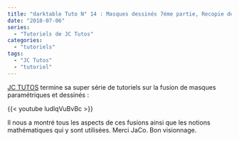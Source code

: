 ```yaml
---
title: "darktable Tuto N° 14 : Masques dessinés 7éme partie, Recopie de masques"
date: "2018-07-06"
series:
  - "Tutoriels de JC Tutos"
categories: 
  - "tutoriels"
tags: 
  - "JC Tutos"
  - "tutoriel"
---
```


[JC TUTOS](https://www.youtube.com/channel/UChkmJoz4r375C6F2eym99YQ) termine sa super série de tutoriels sur la fusion de masques paramétriques et dessinés : 

{{< youtube ludlqVuBvBc >}}

Il nous a montré tous les aspects de ces fusions ainsi que les notions mathématiques qui y sont utilisées. Merci JaCo. Bon visionnage.
